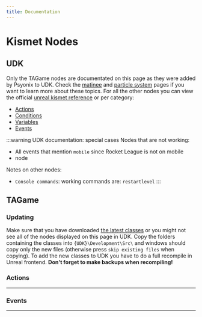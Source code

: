 ```yaml
---
title: Documentation
---
```

# Kismet Nodes

## UDK

Only the TAGame nodes are documentated on this page as they were added by Psyonix to UDK. Check the [matinee](../udk/17_matinee) and [particle system](../udk/11_details.html#particle-systems) pages if you want to learn more about these topics. For all the other nodes you can view the official [unreal kismet reference](https://docs.unrealengine.com/udk/Three/KismetReference.html#Unreal%20Kismet%20Reference) or per category:
- [Actions](https://docs.unrealengine.com/udk/Three/KismetReference.html#Actions)
- [Conditions](https://docs.unrealengine.com/udk/Three/KismetReference.html#Conditions)
- [Variables](https://docs.unrealengine.com/udk/Three/KismetReference.html#Variables)
- [Events](https://docs.unrealengine.com/udk/Three/KismetReference.html#Events)

:::warning UDK documentation: special cases
Nodes that are not working:
- All events that mention `mobile` since Rocket League is not on mobile
- node

Notes on other nodes:
- `Console commands`: working commands are: `restartlevel`
:::

## TAGame

### Updating

Make sure that you have downloaded [the latest classes](https://github.com/RocketLeagueMapmaking/RL-Dummy-Classes) or you might not see all of the nodes displayed on this page in UDK. Copy the folders containing the classes into `{UDK}\Development\Src\` and windows should copy only the new files (otherwise press `skip existing files` when copying). To add the new classes to UDK you have to do a full recompile in Unreal frontend. **Don't forget to make backups when recompiling!**

### Actions 
---

<KismetNode Title="Add Game Ball" Type="Not documented"
Description="Add a ball to the game" Image="add_game_ball" Folder="TAGame"
:InputLinks="['test','test2']"
:OutputLinks="['test','test2']"
:VariableLinks="['test','test2']"
:Notes="['test','test2']"
/>

<KismetNode Title="Apply Car Products" Type="Not documented" Folder="TAGame_decrypted"/>

### Events
---

